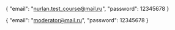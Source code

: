 {
    "email": "nurlan.test_course@mail.ru",
    "password": 12345678
}

{
    "email": "moderator@mail.ru",
    "password": 12345678
}